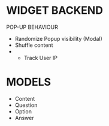# WIDGET BACKEND

POP-UP BEHAVIOUR
- Randomize Popup visibility (Modal)
- Shuffle content 
- - Track User IP

# MODELS
- Content 
- Question 
- Option 
- Answer 
